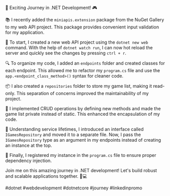 🚀 Exciting Journey in .NET Development! 🎮

📚 I recently added the `miniapis.extension` package from the NuGet Gallery to my web API project. This package provides convenient input validation for my application.

🔧 To start, I created a new web API project using the `dotnet new web` command. With the help of `dotnet watch run`, I can now hot reload the server and quickly see the changes by pressing `ctrl + r`.

🔍 To organize my code, I added an `endpoints` folder and created classes for each endpoint. This allowed me to refactor my `program.cs` file and use the `app.<endpoint_class_method>()` syntax for cleaner code.

📦 I also created a `repositories` folder to store my game list, making it read-only. This separation of concerns improved the maintainability of my project.

🔧 I implemented CRUD operations by defining new methods and made the game list private instead of static. This enhanced the encapsulation of my code.

🌟 Understanding service lifetimes, I introduced an interface called `IGamesRepository` and moved it to a separate file. Now, I pass the `IGamesRepository` type as an argument in my endpoints instead of creating an instance at the top.

🔌 Finally, I registered my instance in the `program.cs` file to ensure proper dependency injection.

Join me on this amazing journey in .NET development! Let's build robust and scalable applications together. 🚀💻

#dotnet #webdevelopment #dotnetcore #journey #linkedinpromo
